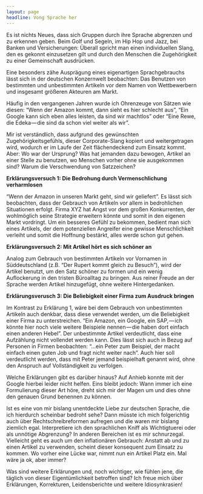 ```yaml
---
layout: page
headline: Vong Sprache her
---
```


Es ist nichts Neues, dass sich Gruppen durch ihre Sprache abgrenzen und zu erkennen geben. Beim Golf und Segeln, im Hip Hop und Jazz, bei Banken und Versicherungen: Überall spricht man einen individuellen Slang, den es gekonnt einzusetzen gilt und durch den Menschen die Zugehörigkeit zu einer Gemeinschaft ausdrücken.

Eine besonders zähe Ausprägung eines eigenartigen Sprachgebrauchs lässt sich in der deutschen Konzernwelt beobachten: Das Benutzen von bestimmten und unbestimmten Artikeln vor dem Namen von Wettbewerbern und insgesamt größeren Akteuren am Markt.

Häufig in den vergangenen Jahren wurde ich Ohrenzeuge von Sätzen wie diesen: “Wenn der Amazon kommt, dann sieht es hier schlecht aus”, “Ein Google kann sich eben alles leisten, da sind wir machtlos” oder “Eine Rewe, die Edeka — die sind da schon viel weiter als wir”.

Mir ist verständlich, dass aufgrund des gewünschten Zugehörigkeitsgefühls, dieser Corporate-Slang kopiert und weitergetragen wird, wodurch er im Laufe der Zeit flächendeckend zum Einsatz kommt. Aber: Wo war der Ursprung? Was hat jemanden dazu bewogen, Artikel an einer Stelle zu benutzen, wo Menschen vorher ohne sie ausgekommen sind? Warum die Verschwendung von Satzzeichen?

**Erklärungsversuch 1: Die Bedrohung durch Vermenschlichung verharmlosen**

“Wenn der Amazon in unseren Markt geht, sind wir geliefert”. Es lässt sich beobachten, dass der Gebrauch von Artikeln vor allem in bedrohlichen Situationen erfolgt. Firma XYZ hat Angst vor dem großen Konkurrenten, der wohlmöglich seine Strategie erweitern könnte und somit in den eigenen Markt vordringt. Um ein besseres Gefühl zu bekommen, bedient man sich eines Artikels, der dem potenziellen Angreifer eine gewisse Menschlichkeit verleiht und somit die Hoffnung bestärkt, alles werde schon gut gehen.

**Erklärungsversuch 2: Mit Artikel hört es sich schöner an**

Analog zum Gebrauch von bestimmten Artikeln vor Vornamen in Süddeutschland (z.B. “Der Rupert kommt gleich zu Besuch”), wird der Artikel benutzt, um den Satz schöner zu formen und ein wenig Auflockerung in den tristen Büroalltag zu bringen. Aus reiner Freude an der Sprache werden Artikel hinzugefügt, ohne weitere Hintergedanken.

**Erklärungsverusch 3: Die Beliebigkeit einer Firma zum Ausdruck bringen**

Im Kontrast zu Erklärung 1, wäre bei dem Gebrauch von unbestimmten Artikeln auch denkbar, dass diese verwendet werden, um die Beliebigkeit einer Firma zu unterstreichen. “Ein Amazon, ein Google, ein SAP, — ich könnte hier noch viele weitere Beispiele nennen — die haben dort einfach einen anderen Hebel”. Der unbestimmte Artikel verdeutlicht, dass eine Aufzählung nicht vollendet werden kann. Dies lässt sich auch in Bezug auf Personen in Firmen beobachten: “…ein Peter zum Beispiel, der macht einfach einen guten Job und fragt nicht weiter nach”. Auch hier soll verdeutlicht werden, dass mit Peter jemand beispielhaft genannt wird, ohne den Anspruch auf Vollständigkeit zu verfolgen.

Welche Erklärungen gibt es darüber hinaus? Auf Anhieb konnte mit der Google hierbei leider nicht helfen. Eins bleibt jedoch: Wann immer ich eine Formulierung dieser Art höre, dreht sich mir der Magen um und dies ohne den genauen Grund benennen zu können.

Ist es eine von mir bislang unentdeckte Liebe zur deutschen Sprache, die ich hierdurch scheinbar bedroht sehe? Dann müsste ich mich folgerichtig auch über Rechtschreibreformen aufregen und die waren mir bislang ziemlich egal. Interpretiere ich den sprachlichen Kniff als Wichtigtuerei oder als unnötige Abgrenzung? In anderen Bereichen ist es mir schnurzegal. Vielleicht geht es auch um den inflationären Gebrauch: Anstatt ab und zu einen Artikel zu verwenden, scheint dieser konsequent zum Einsatz zu kommen. Wo vorher eine Lücke war, nimmt nun ein Artikel Platz ein. Mal wäre ja ok, aber immer?

Was sind weitere Erklärungen und, noch wichtiger, wie fühlen jene, die täglich von dieser Eigentümlichkeit betroffen sind? Ich freue mich über Erklärungen, Korrekturen, Leidensberichte und weitere Idiosynkrasien!
